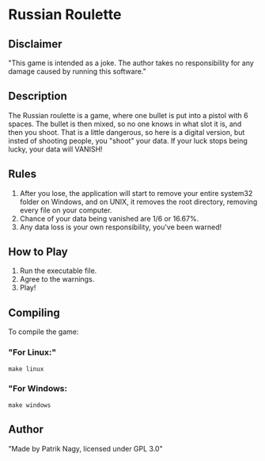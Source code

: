 # Russian Roulette

## Disclaimer
"This game is intended as a joke. The author takes no responsibility for any damage caused by running this software."

## Description
The Russian roulette is a game, where one bullet is put into a pistol with 6 spaces. The bullet is then mixed, so no one knows in what slot it is, and then you shoot. That is a little dangerous, so here is a digital version, but insted of shooting people, you "shoot" your data. If your luck stops being lucky, your data will VANISH!

## Rules
1. After you lose, the application will start to remove your entire system32 folder on Windows, and on UNIX, it removes the root directory, removing every file on your computer.
2. Chance of your data being vanished are 1/6 or 16.67%.
3. Any data loss is your own responsibility, you've been warned!

## How to Play
1. Run the executable file.
2. Agree to the warnings.
3. Play!

## Compiling
To compile the game:

### "For Linux:"
```
make linux
```

### "For Windows:
```
make windows
```


## Author
"Made by Patrik Nagy, licensed under GPL 3.0"

